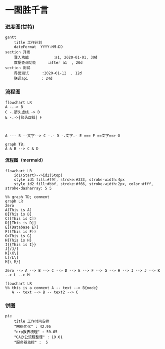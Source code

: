 # 一图胜千言

### 进度图(甘特)

 



```mermaid
gantt
    title 工作计划
    dateFormat  YYYY-MM-DD
section 开发
    登入功能           :a1, 2020-01-01, 30d
    数据查询功能     :after a1  , 20d
section 测试
    界面测试      :2020-01-12  , 12d
    联调api      : 24d
```

### 流程图





```mermaid
flowchart LR
A -.-> B
C -.箭头虚线.-> D
E -.->|箭头虚线| F



A --- B --文字--> C -.- D -.文字.- E === F ==文字==> G
```

```mermaid
graph TB;
A & B --> C & D
```

#### 流程图（mermaid）
```mermaid
flowchart LR
    id1(Start)-->id2(Stop)
    style id1 fill:#f9f, stroke:#333, stroke-width:4px
    style id2 fill:#bbf, stroke:#f66, stroke-width:2px, color:#fff, stroke-dasharray: 5 5
```

```mermaid
%% graph TD; comment
graph LR
Zero
A(This is A)
B[This is B]
C([This is C])
D[[This is D]]
E[(Database E)]
F((This is F))
G>This is G]
H{This is H}
I{{This is I}}
J[/J/]
K[\K\]
L[/L\]
M[\ M/]

Zero --> A --> B --> C --> D --> E --> F --> G --> H --> I --> J --> K --> L --> M
```

```mermaid
flowchart LR
%% this is a comment A -- text --> B{node}
   A -- text --> B -- text2 --> C

```






### 饼图

```mermaid
pie
    title 工作时间安排
    "网络优化" : 42.96
    "erp报表梳理" : 50.05
    "OA办公流程整理" : 10.01
    "服务器监控" :  5
```